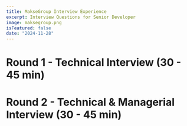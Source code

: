 ```yaml
---
title: MakseGroup Interview Experience
excerpt: Interview Questions for Senior Developer
image: maksegroup.png
isFeatured: false
date: "2024-11-28"
---
```


# Round 1 - Technical Interview (30 - 45 min)

# Round 2 - Technical & Managerial Interview (30 - 45 min)